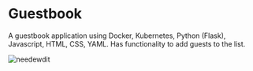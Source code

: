 # Guestbook

A guestbook application using Docker, Kubernetes, Python (Flask), Javascript, HTML, CSS, YAML. Has functionality to add guests to the list.

![needewdit](https://github.com/ry4n-s/Guestbook/assets/132171741/6e2271f8-b0ef-41a9-a0e1-171db9004480)
